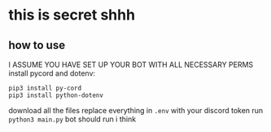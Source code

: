# this is secret shhh

## how to use
I ASSUME YOU HAVE SET UP YOUR BOT WITH ALL NECESSARY PERMS
install pycord and dotenv:
```
pip3 install py-cord
pip3 install python-dotenv
```

download all the files
replace everything in `.env` with your discord token
run `python3 main.py`
bot should run i think
